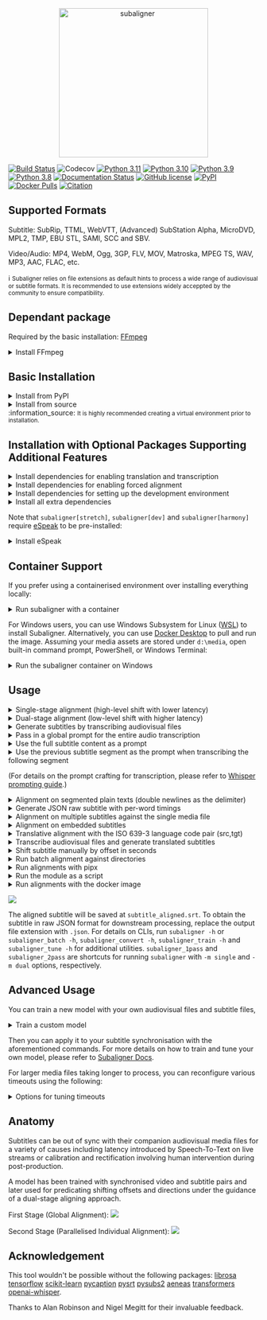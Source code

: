 <div align="center">
  <img src="https://raw.githubusercontent.com/baxtree/subaligner/master/figures/subaligner.png" alt="subaligner" width="300" />
</div>

[![Build Status](https://github.com/baxtree/subaligner/actions/workflows/ci-pipeline.yml/badge.svg?branch=master)](https://github.com/baxtree/subaligner/actions/workflows/ci-pipeline.yml?query=branch%3Amaster) ![Codecov](https://img.shields.io/codecov/c/github/baxtree/subaligner)
[![Python 3.11](https://img.shields.io/badge/python-3.11-blue.svg)](https://www.python.org/downloads/release/python-3110/) [![Python 3.10](https://img.shields.io/badge/python-3.10-blue.svg)](https://www.python.org/downloads/release/python-3100/) [![Python 3.9](https://img.shields.io/badge/python-3.9-blue.svg)](https://www.python.org/downloads/release/python-390/) [![Python 3.8](https://img.shields.io/badge/python-3.8-blue.svg)](https://www.python.org/downloads/release/python-380/)
[![Documentation Status](https://readthedocs.org/projects/subaligner/badge/?version=latest)](https://subaligner.readthedocs.io/en/latest/?badge=latest)
[![GitHub license](https://img.shields.io/github/license/baxtree/subaligner)](https://github.com/baxtree/subaligner/blob/master/LICENSE)
[![PyPI](https://badge.fury.io/py/subaligner.svg)](https://badge.fury.io/py/subaligner)
[![Docker Pulls](https://img.shields.io/docker/pulls/baxtree/subaligner)](https://hub.docker.com/r/baxtree/subaligner)
[![Citation](https://zenodo.org/badge/228440472.svg)](https://doi.org/10.5281/zenodo.5603083)

## Supported Formats
Subtitle: SubRip, TTML, WebVTT, (Advanced) SubStation Alpha, MicroDVD, MPL2, TMP, EBU STL, SAMI, SCC and SBV.

Video/Audio: MP4, WebM, Ogg, 3GP, FLV, MOV, Matroska, MPEG TS, WAV, MP3, AAC, FLAC, etc.

:information_source: <small style="line-height: 1.2;">Subaligner relies on file extensions as default hints to process a wide range of audiovisual or subtitle formats. It is recommended to use extensions widely acceppted by the community to ensure compatibility.</small>

## Dependant package
Required by the basic installation: [FFmpeg](https://www.ffmpeg.org/)
<details>
<summary>Install FFmpeg</summary>
<pre><code>$ apt-get install ffmpeg
$ brew install ffmpeg
</code></pre>
</details>

## Basic Installation
<details>
<summary>Install from PyPI</summary>
<pre><code>$ pip install -U pip && pip install -U setuptools wheel
$ pip install subaligner
</code></pre>
</details>
<details>
<summary>Install from source</summary>
<pre><code>$ git clone git@github.com:baxtree/subaligner.git && cd subaligner
$ pip install -U pip && pip install -U setuptools
$ pip install .
</code></pre>
</details>
:information_source: <small style="line-height: 1.2;">It is highly recommended creating a virtual environment prior to installation.</small>

## Installation with Optional Packages Supporting Additional Features
<details>
<summary>Install dependencies for enabling translation and transcription</summary>
<pre><code>$ pip install 'subaligner[llm]'
</code></pre>
</details>

<details>
<summary>Install dependencies for enabling forced alignment</summary>
<pre><code>$ pip install 'setuptools<65.0.0'
$ pip install 'subaligner[stretch]'
</code></pre>
</details>

<details>
<summary>Install dependencies for setting up the development environment</summary>
<pre><code>$ pip install 'setuptools<65.0.0'
$ pip install 'subaligner[dev]'
</code></pre>
</details>


<details>
<summary>Install all extra dependencies</summary>
<pre><code>$ pip install 'setuptools<65.0.0'
$ pip install 'subaligner[harmony]'
</code></pre>
</details>

Note that `subaligner[stretch]`, `subaligner[dev]` and `subaligner[harmony]` require [eSpeak](https://espeak.sourceforge.net/) to be pre-installed:
<details>
<summary>Install eSpeak</summary>
<pre><code>$ apt-get install espeak libespeak1 libespeak-dev espeak-data
$ brew install espeak
</code></pre>
</details>

## Container Support
If you prefer using a containerised environment over installing everything locally:
<details>
<summary>Run subaligner with a container</summary>
<pre><code>$ docker run -v `pwd`:`pwd` -w `pwd` -it baxtree/subaligner bash
</code></pre>
</details>

For Windows users, you can use Windows Subsystem for Linux ([WSL](https://learn.microsoft.com/en-us/windows/wsl/install)) to install Subaligner.
Alternatively, you can use [Docker Desktop](https://docs.docker.com/docker-for-windows/install/) to pull and run the image.
Assuming your media assets are stored under `d:\media`, open built-in command prompt, PowerShell, or Windows Terminal:
<details>
<summary>Run the subaligner container on Windows</summary>
<pre><code>docker pull baxtree/subaligner
docker run -v "/d/media":/media -w "/media" -it baxtree/subaligner bash
</code></pre>
</details>

## Usage
<details>
<summary>Single-stage alignment (high-level shift with lower latency)</summary>
<pre><code>$ subaligner -m single -v video.mp4 -s subtitle.srt
$ subaligner -m single -v https://example.com/video.mp4 -s https://example.com/subtitle.srt -o subtitle_aligned.srt
</code></pre>
</details>

<details>
<summary>Dual-stage alignment (low-level shift with higher latency)</summary>
<pre><code>$ subaligner -m dual -v video.mp4 -s subtitle.srt
$ subaligner -m dual -v https://example.com/video.mp4 -s https://example.com/subtitle.srt -o subtitle_aligned.srt
</code></pre>
</details>

<details>
<summary>Generate subtitles by transcribing audiovisual files</summary>
<pre><code>$ subaligner -m transcribe -v video.mp4 -ml eng -mr whisper -mf small -o subtitle_aligned.srt
$ subaligner -m transcribe -v video.mp4 -ml zho -mr whisper -mf medium -o subtitle_aligned.srt
</code></pre>
</details>

<details>
<summary>Pass in a global prompt for the entire audio transcription</summary>
<pre><code>$ subaligner -m transcribe -v video.mp4 -ml eng -mr whisper -mf turbo -ip "your initial prompt" -o subtitle_aligned.srt 
</code></pre>
</details>

<details>
<summary>Use the full subtitle content as a prompt</summary>
<pre><code>$ subaligner -m transcribe -v video.mp4 -s subtitle.srt -ml eng -mr whisper -mf turbo -o subtitle_aligned.srt
</code></pre>
</details>

<details>
<summary>Use the previous subtitle segment as the prompt when transcribing the following segment</summary>
<pre><code>$ subaligner -m transcribe -v video.mp4 -s subtitle.srt --use_prior_prompting -ml eng -mr whisper -mf turbo -o subtitle_aligned.srt
</code></pre>
</details>

(For details on the prompt crafting for transcription, please refer to [Whisper prompting guide](https://cookbook.openai.com/examples/whisper_prompting_guide).)

<details>
<summary>Alignment on segmented plain texts (double newlines as the delimiter)</summary>
<pre><code>$ subaligner -m script -v video.mp4 -s subtitle.txt -o subtitle_aligned.srt
$ subaligner -m script -v https://example.com/video.mp4 -s https://example.com/subtitle.txt -o subtitle_aligned.srt
</code></pre>
</details>

<details>
<summary>Generate JSON raw subtitle with per-word timings</summary>
<pre><code>$ subaligner -m transcribe -v video.mp4 -ml eng -mr whisper -mf turbo -ip "your initial prompt" --word_time_codes -o raw_subtitle.json
$ subaligner -m script -v video.mp4 -s subtitle.txt --word_time_codes -o raw_subtitle.json
</code></pre>
</details>


<details>
<summary>Alignment on multiple subtitles against the single media file</summary>
<pre><code>$ subaligner -m script -v video.mp4 -s subtitle_lang_1.txt -s subtitle_lang_2.txt
$ subaligner -m script -v video.mp4 -s subtitle_lang_1.txt subtitle_lang_2.txt
</code></pre>
</details>

<details>
<summary>Alignment on embedded subtitles</summary>
<pre><code>$ subaligner -m single -v video.mkv -s embedded:stream_index=0 -o subtitle_aligned.srt
$ subaligner -m dual -v video.mkv -s embedded:stream_index=0 -o subtitle_aligned.srt
</code></pre>
</details>

<details>
<summary>Translative alignment with the ISO 639-3 language code pair (src,tgt)</summary>
<pre><code>$ subaligner --languages
$ subaligner -m single -v video.mp4 -s subtitle.srt -t src,tgt
$ subaligner -m dual -v video.mp4 -s subtitle.srt -t src,tgt
$ subaligner -m script -v video.mp4 -s subtitle.txt -o subtitle_aligned.srt -t src,tgt
$ subaligner -m dual -v video.mp4 -s subtitle.srt -tr helsinki-nlp -o subtitle_aligned.srt -t src,tgt
$ subaligner -m dual -v video.mp4 -s subtitle.srt -tr facebook-mbart -tf large -o subtitle_aligned.srt -t src,tgt
$ subaligner -m dual -v video.mp4 -s subtitle.srt -tr facebook-m2m100 -tf small -o subtitle_aligned.srt -t src,tgt
$ subaligner -m dual -v video.mp4 -s subtitle.srt -tr whisper -tf small -o subtitle_aligned.srt -t src,eng
</code></pre>
</details>

<details>
<summary>Transcribe audiovisual files and generate translated subtitles</summary>
<pre><code>$ subaligner -m transcribe -v video.mp4 -ml src -mr whisper -mf small -tr helsinki-nlp -o subtitle_aligned.srt -t src,tgt
</code></pre>
</details>


<details>
<summary>Shift subtitle manually by offset in seconds</summary>
<pre><code>$ subaligner -m shift --subtitle_path subtitle.srt -os 5.5
$ subaligner -m shift --subtitle_path subtitle.srt -os -5.5 -o subtitle_shifted.srt
</code></pre>
</details>

<details>
<summary>Run batch alignment against directories</summary>
<pre><code>$ subaligner_batch -m single -vd videos/ -sd subtitles/ -od aligned_subtitles/
$ subaligner_batch -m dual -vd videos/ -sd subtitles/ -od aligned_subtitles/
$ subaligner_batch -m dual -vd videos/ -sd subtitles/ -od aligned_subtitles/ -of ttml
</code></pre>
</details>

<details>
<summary>Run alignments with pipx</summary>
<pre><code>$ pipx run subaligner -m single -v video.mp4 -s subtitle.srt
$ pipx run subaligner -m dual -v video.mp4 -s subtitle.srt
</code></pre>
</details>

<details>
<summary>Run the module as a script</summary>
<pre><code>$ python -m subaligner -m single -v video.mp4 -s subtitle.srt
$ python -m subaligner -m dual -v video.mp4 -s subtitle.srt
</code></pre>
</details>

<details>
<summary>Run alignments with the docker image</summary>
<pre><code>$ docker pull baxtree/subaligner
$ docker run -v `pwd`:`pwd` -w `pwd` -it baxtree/subaligner subaligner -m single -v video.mp4 -s subtitle.srt
$ docker run -v `pwd`:`pwd` -w `pwd` -it baxtree/subaligner subaligner -m dual -v video.mp4 -s subtitle.srt
$ docker run -it baxtree/subaligner subaligner -m single -v https://example.com/video.mp4 -s https://example.com/subtitle.srt -o subtitle_aligned.srt
$ docker run -it baxtree/subaligner subaligner -m dual -v https://example.com/video.mp4 -s https://example.com/subtitle.srt -o subtitle_aligned.srt
</code></pre>
</details>

![](figures/screencast.gif)

The aligned subtitle will be saved at `subtitle_aligned.srt`. To obtain the subtitle in raw JSON format for downstream
processing, replace the output file extension with `.json`. For details on CLIs, run `subaligner -h` or `subaligner_batch -h`,
`subaligner_convert -h`, `subaligner_train -h` and `subaligner_tune -h` for additional utilities. `subaligner_1pass` and `subaligner_2pass` are shortcuts for running `subaligner` with `-m single` and `-m dual` options, respectively.

## Advanced Usage
You can train a new model with your own audiovisual files and subtitle files,
<details>
<summary>Train a custom model</summary>
<pre><code>$ subaligner_train -vd VIDEO_DIRECTORY -sd SUBTITLE_DIRECTORY -tod TRAINING_OUTPUT_DIRECTORY
</code></pre>
</details>

Then you can apply it to your subtitle synchronisation with the aforementioned commands. For more details on how to train and tune your own model, please refer to [Subaligner Docs](https://subaligner.readthedocs.io/en/latest/advanced_usage.html).

For larger media files taking longer to process, you can reconfigure various timeouts using the following:
<details>
<summary>Options for tuning timeouts</summary>
<pre><code>-mpt [Maximum waiting time in seconds when processing media files]
-sat [Maximum waiting time in seconds when aligning each segment]
-fet [Maximum waiting time in seconds when embedding features for training]
</code></pre>
</details>

## Anatomy
Subtitles can be out of sync with their companion audiovisual media files for a variety of causes including latency introduced by Speech-To-Text on live streams or calibration and rectification involving human intervention during post-production.

A model has been trained with synchronised video and subtitle pairs and later used for predicating shifting offsets and directions under the guidance of a dual-stage aligning approach. 

First Stage (Global Alignment):
![](figures/1st_stage.png)

Second Stage (Parallelised Individual Alignment):
![](figures/2nd_stage.png)

## Acknowledgement
This tool wouldn't be possible without the following packages:
[librosa](https://librosa.github.io/librosa/)
[tensorflow](https://www.tensorflow.org/)
[scikit-learn](https://scikit-learn.org)
[pycaption](https://pycaption.readthedocs.io)
[pysrt](https://github.com/byroot/pysrt)
[pysubs2](https://github.com/tkarabela/pysubs2)
[aeneas](https://www.readbeyond.it/aeneas/)
[transformers](https://huggingface.co/transformers/)
[openai-whisper](https://github.com/openai/whisper).

Thanks to Alan Robinson and Nigel Megitt for their invaluable feedback.

